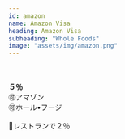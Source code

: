 ```yaml
---
id: amazon
name: Amazon Visa
heading: Amazon Visa
subheading: "Whole Foods"
image: "assets/img/amazon.png"
---
```

<br />
<br />
<strong>５％</strong><br />
🉑アマゾン <br />
🉑ホール•フージ <br />
<br />
🍔レストランで２％
